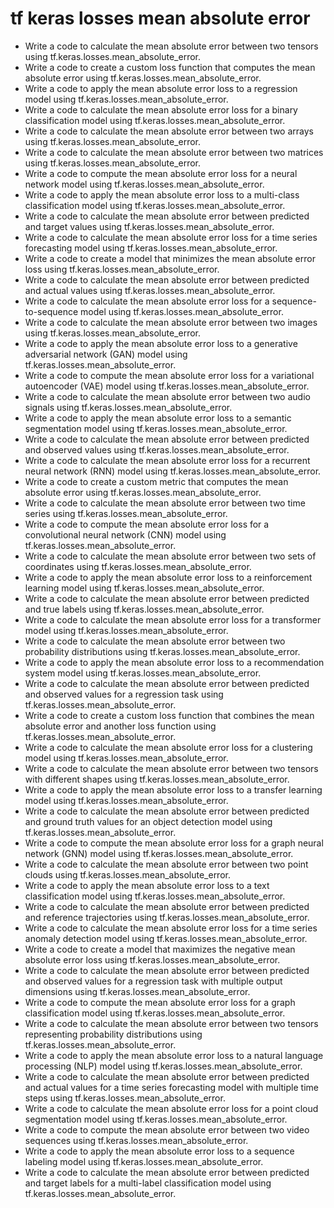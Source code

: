 # tf keras losses mean absolute error

- Write a code to calculate the mean absolute error between two tensors using tf.keras.losses.mean_absolute_error.
- Write a code to create a custom loss function that computes the mean absolute error using tf.keras.losses.mean_absolute_error.
- Write a code to apply the mean absolute error loss to a regression model using tf.keras.losses.mean_absolute_error.
- Write a code to calculate the mean absolute error loss for a binary classification model using tf.keras.losses.mean_absolute_error.
- Write a code to calculate the mean absolute error between two arrays using tf.keras.losses.mean_absolute_error.
- Write a code to calculate the mean absolute error between two matrices using tf.keras.losses.mean_absolute_error.
- Write a code to compute the mean absolute error loss for a neural network model using tf.keras.losses.mean_absolute_error.
- Write a code to apply the mean absolute error loss to a multi-class classification model using tf.keras.losses.mean_absolute_error.
- Write a code to calculate the mean absolute error between predicted and target values using tf.keras.losses.mean_absolute_error.
- Write a code to calculate the mean absolute error loss for a time series forecasting model using tf.keras.losses.mean_absolute_error.
- Write a code to create a model that minimizes the mean absolute error loss using tf.keras.losses.mean_absolute_error.
- Write a code to calculate the mean absolute error between predicted and actual values using tf.keras.losses.mean_absolute_error.
- Write a code to calculate the mean absolute error loss for a sequence-to-sequence model using tf.keras.losses.mean_absolute_error.
- Write a code to calculate the mean absolute error between two images using tf.keras.losses.mean_absolute_error.
- Write a code to apply the mean absolute error loss to a generative adversarial network (GAN) model using tf.keras.losses.mean_absolute_error.
- Write a code to compute the mean absolute error loss for a variational autoencoder (VAE) model using tf.keras.losses.mean_absolute_error.
- Write a code to calculate the mean absolute error between two audio signals using tf.keras.losses.mean_absolute_error.
- Write a code to apply the mean absolute error loss to a semantic segmentation model using tf.keras.losses.mean_absolute_error.
- Write a code to calculate the mean absolute error between predicted and observed values using tf.keras.losses.mean_absolute_error.
- Write a code to calculate the mean absolute error loss for a recurrent neural network (RNN) model using tf.keras.losses.mean_absolute_error.
- Write a code to create a custom metric that computes the mean absolute error using tf.keras.losses.mean_absolute_error.
- Write a code to calculate the mean absolute error between two time series using tf.keras.losses.mean_absolute_error.
- Write a code to compute the mean absolute error loss for a convolutional neural network (CNN) model using tf.keras.losses.mean_absolute_error.
- Write a code to calculate the mean absolute error between two sets of coordinates using tf.keras.losses.mean_absolute_error.
- Write a code to apply the mean absolute error loss to a reinforcement learning model using tf.keras.losses.mean_absolute_error.
- Write a code to calculate the mean absolute error between predicted and true labels using tf.keras.losses.mean_absolute_error.
- Write a code to calculate the mean absolute error loss for a transformer model using tf.keras.losses.mean_absolute_error.
- Write a code to calculate the mean absolute error between two probability distributions using tf.keras.losses.mean_absolute_error.
- Write a code to apply the mean absolute error loss to a recommendation system model using tf.keras.losses.mean_absolute_error.
- Write a code to calculate the mean absolute error between predicted and observed values for a regression task using tf.keras.losses.mean_absolute_error.
- Write a code to create a custom loss function that combines the mean absolute error and another loss function using tf.keras.losses.mean_absolute_error.
- Write a code to calculate the mean absolute error loss for a clustering model using tf.keras.losses.mean_absolute_error.
- Write a code to calculate the mean absolute error between two tensors with different shapes using tf.keras.losses.mean_absolute_error.
- Write a code to apply the mean absolute error loss to a transfer learning model using tf.keras.losses.mean_absolute_error.
- Write a code to calculate the mean absolute error between predicted and ground truth values for an object detection model using tf.keras.losses.mean_absolute_error.
- Write a code to compute the mean absolute error loss for a graph neural network (GNN) model using tf.keras.losses.mean_absolute_error.
- Write a code to calculate the mean absolute error between two point clouds using tf.keras.losses.mean_absolute_error.
- Write a code to apply the mean absolute error loss to a text classification model using tf.keras.losses.mean_absolute_error.
- Write a code to calculate the mean absolute error between predicted and reference trajectories using tf.keras.losses.mean_absolute_error.
- Write a code to calculate the mean absolute error loss for a time series anomaly detection model using tf.keras.losses.mean_absolute_error.
- Write a code to create a model that maximizes the negative mean absolute error loss using tf.keras.losses.mean_absolute_error.
- Write a code to calculate the mean absolute error between predicted and observed values for a regression task with multiple output dimensions using tf.keras.losses.mean_absolute_error.
- Write a code to compute the mean absolute error loss for a graph classification model using tf.keras.losses.mean_absolute_error.
- Write a code to calculate the mean absolute error between two tensors representing probability distributions using tf.keras.losses.mean_absolute_error.
- Write a code to apply the mean absolute error loss to a natural language processing (NLP) model using tf.keras.losses.mean_absolute_error.
- Write a code to calculate the mean absolute error between predicted and actual values for a time series forecasting model with multiple time steps using tf.keras.losses.mean_absolute_error.
- Write a code to calculate the mean absolute error loss for a point cloud segmentation model using tf.keras.losses.mean_absolute_error.
- Write a code to compute the mean absolute error between two video sequences using tf.keras.losses.mean_absolute_error.
- Write a code to apply the mean absolute error loss to a sequence labeling model using tf.keras.losses.mean_absolute_error.
- Write a code to calculate the mean absolute error between predicted and target labels for a multi-label classification model using tf.keras.losses.mean_absolute_error.